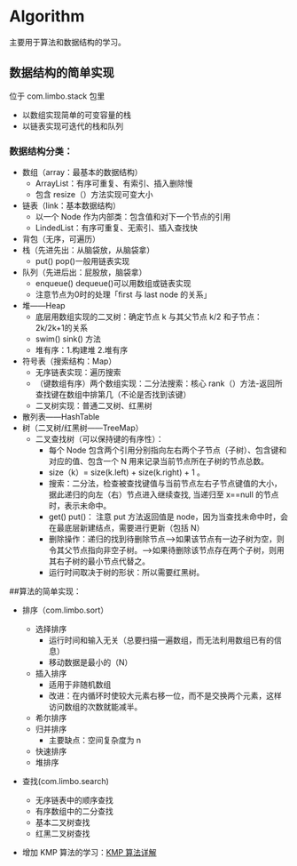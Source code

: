 # Algorithm

主要用于算法和数据结构的学习。

## 数据结构的简单实现
位于 com.limbo.stack 包里

* 以数组实现简单的可变容量的栈
* 以链表实现可迭代的栈和队列


### 数据结构分类：

* 数组（array：最基本的数据结构）
  - ArrayList：有序可重复、有索引、插入删除慢
  - 包含 resize（）方法实现可变大小
* 链表（link：基本数据结构）
  - 以一个 Node 作为内部类：包含值和对下一个节点的引用
  - LindedList：有序可重复、无索引、插入查找快
* 背包（无序，可遍历）
* 栈（先进先出：从脑袋放，从脑袋拿）
  - put() pop()一般用链表实现
* 队列（先进后出：屁股放，脑袋拿）
  - enqueue() dequeue()可以用数组或链表实现
  - 注意节点为0时的处理「first 与 last node 的关系」
* 堆——Heap
  - 底层用数组实现的二叉树：确定节点 k 与其父节点 k/2 和子节点：2k/2k+1的关系
  - swim() sink() 方法
  - 堆有序：1.构建堆 2.堆有序
* 符号表（搜索结构：Map）
  - 无序链表实现：遍历搜索
  - （键数组有序）两个数组实现：二分法搜索：核心 rank（）方法-返回所查找键在数组中排第几（不论是否找到该键）
  - 二叉树实现：普通二叉树、红黑树
* 散列表——HashTable
* 树（二叉树/红黑树——TreeMap）
  - 二叉查找树（可以保持键的有序性）：
    + 每个 Node 包含两个引用分别指向左右两个子节点（子树）、包含键和对应的值、包含一个 N 用来记录当前节点所在子树的节点总数。
    + size（k）= size(k.left) + size(k.right) + 1 。
    + 搜索：二分法，检查被查找键值与当前节点左右子节点键值的大小，据此递归的向左（右）节点进入继续查找, 当递归至 x==null 的节点时，表示未命中。
    + get() put()： 注意 put 方法返回值是 node，因为当查找未命中时，会在最底层新建结点，需要进行更新（包括 N）
    + 删除操作：递归的找到待删除节点——>如果该节点有一边子树为空，则令其父节点指向非空子树。——>如果待删除该节点存在两个子树，则用其右子树的最小节点代替之。
    + 运行时间取决于树的形状：所以需要红黑树。


##算法的简单实现：


* 排序（com.limbo.sort）
  - 选择排序
    + 运行时间和输入无关（总要扫描一遍数组，而无法利用数组已有的信息）
    + 移动数据是最小的（N）
  - 插入排序
    + 适用于非随机数组
    + 改进：在内循环时使较大元素右移一位，而不是交换两个元素，这样访问数组的次数就能减半。
  - 希尔排序
  - 归并排序
    + 主要缺点：空间复杂度为 n
  - 快速排序
  - 堆排序
* 查找(com.limbo.search)
  - 无序链表中的顺序查找
  - 有序数组中的二分查找
  - 基本二叉树查找
  - 红黑二叉树查找

* 增加 KMP 算法的学习：[KMP 算法详解](http://blog.csdn.net/v_july_v/article/details/7041827)
